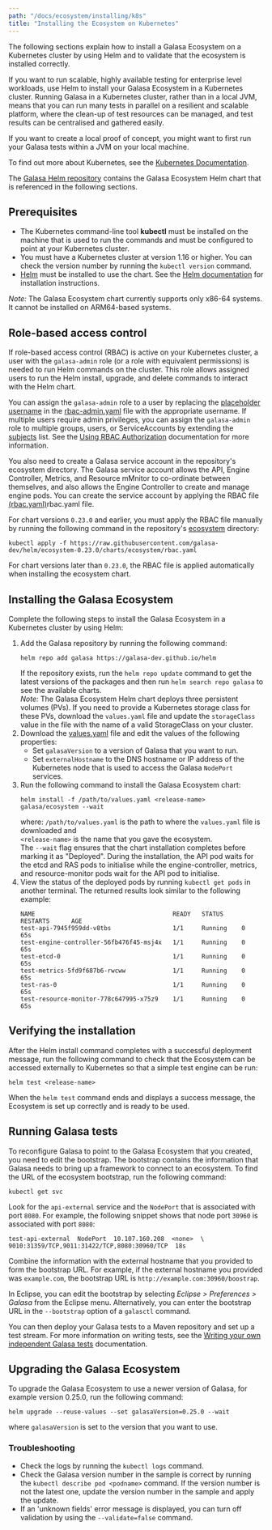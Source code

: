 ```yaml
---
path: "/docs/ecosystem/installing/k8s"
title: "Installing the Ecosystem on Kubernetes"
---
```


The following sections explain how to install a Galasa Ecosystem on a Kubernetes cluster by using Helm and to validate that the ecosystem is installed correctly.

If you want to run scalable, highly available testing for enterprise level workloads, use Helm to install your Galasa Ecosystem in a Kubernetes cluster. Running Galasa in a Kubernetes cluster, rather than in a local JVM, means that you can run many tests in parallel on a resilient and scalable platform, where the clean-up of test resources can be managed, and test results can be centralised and gathered easily.

If you want to create a local proof of concept, you might want to first run your Galasa tests within a JVM on your local machine.

To find out more about Kubernetes, see the <a href=https://kubernetes.io/docs/home/ target="_blank"> Kubernetes Documentation</a>.

The <a href=https://github.com/galasa-dev/helm target="_blank"> Galasa Helm repository</a> contains the Galasa Ecosystem Helm chart that is referenced in the following sections.


## Prerequisites

- The Kubernetes command-line tool **kubectl** must be installed on the machine that is used to run the commands and must be configured to point at your Kubernetes cluster. 
- You must have a Kubernetes cluster at version 1.16 or higher. You can check the version number by running the ```kubectl version``` command.  
- <a href=https://helm.sh target="_blank"> Helm</a> must be installed to use the chart. See the <a href=https://helm.sh/docs/ target="_blank"> Helm documentation</a> for installation instructions.

_Note:_ The Galasa Ecosystem chart currently supports only x86-64 systems. It cannot be installed on ARM64-based systems.

## Role-based access control

If role-based access control (RBAC) is active on your Kubernetes cluster, a user with the `galasa-admin` role (or a role with equivalent permissions) is needed to run Helm commands on the cluster. This role allows assigned users to run the Helm install, upgrade, and delete commands to interact with the Helm chart. 

You can assign the `galasa-admin` role to a user by replacing the <a href=https://github.com/galasa-dev/helm/blob/main/charts/ecosystem/rbac-admin.yaml#L39 target="_blank"> placeholder username</a> in the <a href=https://github.com/galasa-dev/helm/blob/main/charts/ecosystem/rbac-admin.yaml target="_blank"> rbac-admin.yaml</a> file with the appropriate username. If multiple users require admin privileges, you can assign the `galasa-admin` role to multiple groups, users, or ServiceAccounts by extending the <a href=https://github.com/galasa-dev/helm/blob/main/charts/ecosystem/rbac-admin.yaml#L36 target="_blank"> subjects</a> list. See the <a href=https://kubernetes.io/docs/reference/access-authn-authz/rbac/ target="_blank"> Using RBAC Authorization</a> documentation for more information.

You also need to create a Galasa service account in the repository's ecosystem directory. The Galasa service account allows the API, Engine Controller, Metrics, and Resource mMnitor to co-ordinate between themselves, and also allows the Engine Controller to create and manage engine pods. You can create the service account by applying the RBAC file <a href=https://github.com/galasa-dev/helm/blob/main/charts/ecosystem/templates/rbac.yaml target="_blank"> (rbac.yaml)</a>rbac.yaml file. 

For chart versions `0.23.0` and earlier, you must apply the RBAC file manually by running the following command in the repository's <a href=https://github.com/galasa-dev/helm/tree/main/charts/ecosystem target="_blank"> ecosystem</a> directory:
```
kubectl apply -f https://raw.githubusercontent.com/galasa-dev/helm/ecosystem-0.23.0/charts/ecosystem/rbac.yaml
``` 

For chart versions later than `0.23.0`, the RBAC file is applied automatically when installing the ecosystem chart.  

## Installing the Galasa Ecosystem 

Complete the following steps to install the Galasa Ecosystem in a Kubernetes cluster by using Helm: 

1.	Add the Galasa repository by running the following command: 
    ``` 
    helm repo add galasa https://galasa-dev.github.io/helm
    ```
    If the repository exists, run the ```helm repo update``` command to get the latest versions of the packages and then run ```helm search repo galasa``` to see the available charts.<br>
    _Note:_ The Galasa Ecosystem Helm chart deploys three persistent volumes (PVs). If you need to provide a Kubernetes storage class for these PVs, download the  `values.yaml` file and update the `storageClass` value in the file with the name of a valid StorageClass on your cluster.
1. Download the <a href=https://github.com/galasa-dev/helm/blob/main/charts/ecosystem/values.yaml target="_blank"> values.yaml</a> file and edit the values of the following properties: 
    - Set `galasaVersion` to a version of Galasa that you want to run. 
    - Set `externalHostname` to the DNS hostname or IP address of the Kubernetes node that is used to access the Galasa `NodePort` services.
1.  Run the following command to install the Galasa Ecosystem chart:
    ```
	helm install -f /path/to/values.yaml <release-name> galasa/ecosystem --wait
    ```
    where:
    `/path/to/values.yaml` is the path to where the `values.yaml` file is downloaded and<br>
    `<release-name>` is the name that you gave the ecosystem.<br>
    The ```--wait``` flag ensures that the chart installation completes before marking it as "Deployed". During the installation, the API pod waits for the etcd and RAS pods to initialise while the engine-controller, metrics, and resource-monitor pods wait for the API pod to initialise.
1.	View the status of the deployed pods by running `kubectl get pods` in another terminal. The returned results look similar to the following example:
    ```
    NAME                                      READY   STATUS     RESTARTS      AGE
    test-api-7945f959dd-v8tbs                 1/1     Running    0             65s
    test-engine-controller-56fb476f45-msj4x   1/1     Running    0             65s
    test-etcd-0                               1/1     Running    0             65s
    test-metrics-5fd9f687b6-rwcww             1/1     Running    0             65s
    test-ras-0                                1/1     Running    0             65s
    test-resource-monitor-778c647995-x75z9    1/1     Running    0             65s
    ```


## Verifying the installation

After the Helm install command completes with a successful deployment message, run the following command to check that the Ecosystem can be accessed externally to Kubernetes so that a simple test engine can be run:
```
helm test <release-name>
```
When the `helm test` command ends and displays a success message, the Ecosystem is set up correctly and is ready to be used.

## Running Galasa tests

To reconfigure Galasa to point to the Galasa Ecosystem that you created, you need to edit the bootstrap. The bootstrap contains the information that Galasa needs to bring up a framework to connect to an ecosystem. To find the URL of the ecosystem bootstrap, run the following command:
```
kubectl get svc
```
Look for the `api-external` service and the `NodePort` that is associated with port `8080`. For example, the following snippet shows that node port `30960` is associated with port `8080`:
```
test-api-external  NodePort  10.107.160.208  <none>  \
9010:31359/TCP,9011:31422/TCP,8080:30960/TCP  18s
```
Combine the information with the external hostname that you provided to form the bootstrap URL. For example, if the external hostname you provided was `example.com`, the bootstrap URL is `http://example.com:30960/boostrap`. 

In Eclipse, you can edit the bootstrap by selecting *Eclipse > Preferences > Galasa* from the Eclipse menu. Alternatively, you can enter the bootstrap URL in the ```--bootstrap``` option of a `galasctl` command.

You can then deploy your Galasa tests to a Maven repository and set up a test stream. For more information on writing tests, see the <a href=https://galasa.dev/docs/writing-own-tests> Writing your own independent Galasa tests</a> documentation.

## Upgrading the Galasa Ecosystem

To upgrade the Galasa Ecosystem to use a newer version of Galasa, for example version 0.25.0, run the following command:
```
helm upgrade --reuse-values --set galasaVersion=0.25.0 --wait
```
where `galasaVersion` is set to the version that you want to use.

### Troubleshooting

- Check the logs by running the ```kubectl logs``` command. 
- Check the Galasa version number in the sample is correct by running the ```kubectl describe pod <podname>``` command.  If the version number is not the latest one, update the version number in the sample and apply the update.
- If an 'unknown fields' error message is displayed, you can turn off validation by using the  ```--validate=false``` command. 

